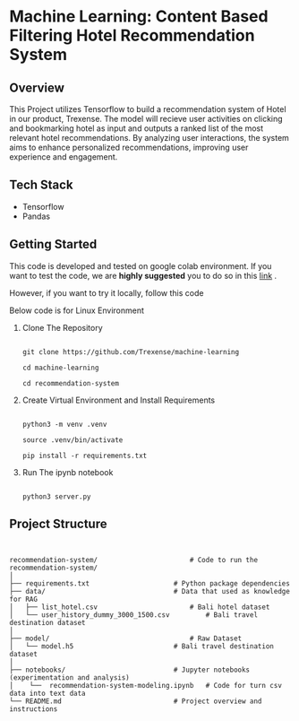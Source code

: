 # Machine Learning: Content Based Filtering Hotel Recommendation System

## Overview

This Project utilizes Tensorflow to build a recommendation system of Hotel in our product, Trexense. The model will recieve user activities on clicking and bookmarking hotel as input and outputs a ranked list of the most relevant hotel recommendations. By analyzing user interactions, the system aims to enhance personalized recommendations, improving user experience and engagement.

## Tech Stack

- Tensorflow
- Pandas

## Getting Started

This code is developed and tested on google colab environment. If you want to test the code, we are **highly suggested** you to do so in this [link](https://colab.research.google.com/drive/1DwCwkWqYzMNqxY6FaWCWxeQkZsBaFPJv?usp=sharing) .

However, if you want to try it locally, follow this code

Below code is for Linux Environment

1. Clone The Repository

   ```

   git clone https://github.com/Trexense/machine-learning

   cd machine-learning

   cd recommendation-system

   ```
2. Create Virtual Environment and Install Requirements

   ```

   python3 -m venv .venv

   source .venv/bin/activate

   pip install -r requirements.txt

   ```
3. Run The ipynb notebook

   ```

   python3 server.py

   ```

## Project Structure

```


recommendation-system/               		 # Code to run the recommendation-system/
│
├── requirements.txt             		 # Python package dependencies
├── data/                         		 # Data that used as knowledge for RAG
│   ├── list_hotel.csv                    	 # Bali hotel dataset
│   └── user_history_dummy_3000_1500.csv         # Bali travel destination dataset 
│
├── model/                           		 # Raw Dataset
│   └── model.h5		             	 # Bali travel destination dataset 
│
├── notebooks/                    		 # Jupyter notebooks (experimentation and analysis)
│    └──  recommendation-system-modeling.ipynb   # Code for turn csv data into text data
└── README.md                    		 # Project overview and instructions


```
